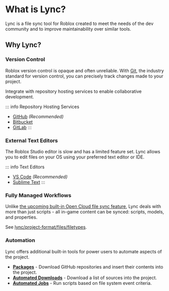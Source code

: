 # What is Lync?

Lync is a file sync tool for Roblox created to meet the needs of the dev community and to improve maintainability over similar tools.

## Why Lync?

### Version Control

Roblox version control is opaque and often unreliable. With [Git](https://git-scm.com/), the industry standard for version control, you can precisely track changes made to your project.

Integrate with repository hosting services to enable collaborative development.

::: info Repository Hosting Services
- [GitHub](https://github.com/) *(Recommended)*
- [Bitbucket](https://bitbucket.org/)
- [GitLab](https://about.gitlab.com/)
:::

### External Text Editors

The Roblox Studio editor is slow and has a limited feature set. Lync allows you to edit files on your OS using your preferred text editor or IDE.

::: info Text Editors
- [VS Code](https://code.visualstudio.com/) *(Recommended)*
- [Sublime Text](https://www.sublimetext.com/)
:::

### Fully Managed Workflows

Unlike [the upcoming built-in Open Cloud file sync feature](https://devforum.roblox.com/t/what-we-announced-at-rdc-2023/2585405), Lync deals with more than just scripts - all in-game content can be synced: scripts, models, and properties.

See [lync/project-format/files/filetypes](/lync/project-format/files/filetypes).

### Automation

Lync offers additional built-in tools for power users to automate aspects of the project.

- [**Packages**](/lync/project-format/project-json/packages) - Download GitHub repositories and insert their contents into the project.
- [**Automated Downloads**](/lync/project-format/project-json/automated-downloads) - Download a list of sources into the project.
- [**Automated Jobs**](/lync/project-format/project-json/automated-jobs) - Run scripts based on file system event criteria.
